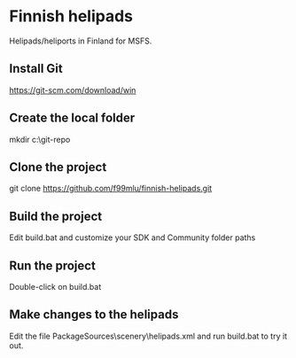 # Finnish helipads
Helipads/heliports in Finland for MSFS.

## Install Git
https://git-scm.com/download/win

## Create the local folder
mkdir c:\git-repo

## Clone the project
git clone https://github.com/f99mlu/finnish-helipads.git

## Build the project
Edit build.bat and customize your SDK and Community folder paths

## Run the project
Double-click on build.bat

## Make changes to the helipads
Edit the file PackageSources\scenery\helipads.xml and run build.bat to try it out.
